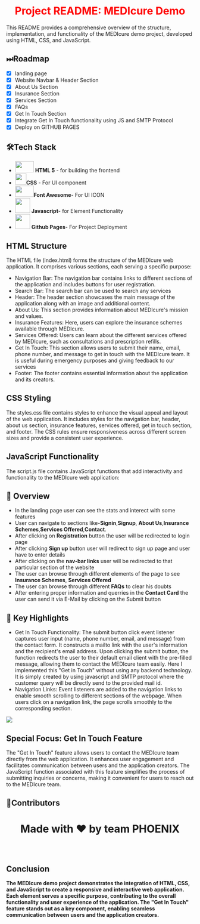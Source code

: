 <h1 style="color:red; text-align:center;">Project README: MEDIcure Demo</h1>


<p>This README provides a comprehensive overview of the structure, implementation, and functionality of the MEDIcure demo project, developed using HTML, CSS, and JavaScript.</p>

## ⏭Roadmap
- [x] landing page
- [x] Website Navbar & Header Section
- [x] About Us Section
- [x] Insurance Section
- [x] Services Section
- [x] FAQs
- [x] Get In Touch Section
- [x] Integrate Get In Touch functionality using JS and SMTP Protocol
- [x] Deploy on GITHUB PAGES

## 🛠️Tech Stack

- <img src="https://clipartcraft.com/images/html5-logo-png-transparent-5.png" height=30px width=50px > **HTML 5** - for building the frontend  <br> 
- <img src = "https://cdn.freebiesupply.com/logos/large/2x/css3-logo-png-transparent.png" height=30px width=30px>**CSS** - For UI component <br>
- <img src="https://seeklogo.com/images/F/font-awesome-logo-6E69605A6D-seeklogo.com.png" height=30px width=50px/>**Font Awesome**- For UI ICON <br>
- <img src = "https://1000logos.net/wp-content/uploads/2020/09/JavaScript-Logo-2048x1280.png" height=40px width=40px> **Javascript**- for Element Functionality <br>
- <img src = "https://pngimg.com/uploads/github/github_PNG28.png" height=40px width=40px> **Github Pages**- For Project Deployment<br>

<h2>HTML Structure</h2>
<p>The HTML file (index.html) forms the structure of the MEDIcure web application. It comprises various sections, each serving a specific purpose:</p>

<ul>
  <li>Navigation Bar: The navigation bar contains links to different sections of the application and includes buttons for user registration.</li>
  <li>Search Bar: The search bar can be used to search any services
  <li>Header: The header section showcases the main message of the application along with an image and additional content.</li>
  <li>About Us: This section provides information about MEDIcure's mission and values.</li>
  <li>Insurance Features: Here, users can explore the insurance schemes available through MEDIcure.</li>
  <li>Services Offered: Users can learn about the different services offered by MEDIcure, such as consultations and prescription refills.</li>
  <li>Get In Touch: This section allows users to submit their name, email, phone number, and message to get in touch with the MEDIcure team. It is useful during emergency purposes and giving feedback to our services</li>
  <li>Footer: The footer contains essential information about the application and its creators.</li>
</ul>

<h2>CSS Styling</h2>
<p>The styles.css file contains styles to enhance the visual appeal and layout of the web application. It includes styles for the navigation bar, header, about us section, insurance features, services offered, get in touch section, and footer. The CSS rules ensure responsiveness across different screen sizes and provide a consistent user experience.</p>

<h2>JavaScript Functionality</h2>
<p>The script.js file contains JavaScript functions that add interactivity and functionality to the MEDIcure web application:</p>

## 🙌 Overview

- In the landing page user can see the stats and interect with some features
- User can navigate to sections like-**Signin**,**Signup**, **About Us**,**Insurance Schemes**,**Services Offered**,**Contact**.
- After clicking on **Registration** button the user will be redirected to login page
- After clicking **Sign up** button user will redirect to sign up page and user have to enter details
- After clicking on the **nav-bar links** user will be redirected to that particular section of the website
- The user can browse through different elements of the page to see **Insurance Schemes**, **Services Offered**
- The user can browse through different **FAQs** to clear his doubts
- After entering proper information and querries in the **Contact Card** the user can send it via E-Mail by clicking on the Submit button 


## 🙌 Key Highlights

<ul>
  <li>Get In Touch Functionality: The submit button click event listener captures user input (name, phone number, email, and message) from the contact form. It constructs a mailto link with the user's information and the recipient's email address. Upon clicking the submit button, the function redirects the user to their default email client with the pre-filled message, allowing them to contact the MEDIcure team easily. Here I implemented this "Get in Touch" without using any backend technology. It is simply created by using javascript and SMTP protocol where the customer query will be directly send to the provided mail id.</li>
  <li>Navigation Links: Event listeners are added to the navigation links to enable smooth scrolling to different sections of the webpage. When users click on a navigation link, the page scrolls smoothly to the corresponding section.</li>
</ul>

<img src="images/contact.png">

<h2>Special Focus: Get In Touch Feature</h2>
<p>The "Get In Touch" feature allows users to contact the MEDIcure team directly from the web application. It enhances user engagement and facilitates communication between users and the application creators. The JavaScript function associated with this feature simplifies the process of submitting inquiries or concerns, making it convenient for users to reach out to the MEDIcure team.</p>

## 🌊Contributors
<div>
<h1 align="center">
 <b>Made with ❤️ by team PHOENIX
<h1>
</div>

<h2>Conclusion</h2>
<p>The MEDIcure demo project demonstrates the integration of HTML, CSS, and JavaScript to create a responsive and interactive web application. Each element serves a specific purpose, contributing to the overall functionality and user experience of the application. The "Get In Touch" feature stands out as a key component, enabling seamless communication between users and the application creators.</p>